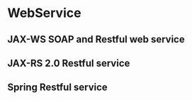 # WebService

## JAX-WS SOAP and Restful web service

## JAX-RS 2.0 Restful service

## Spring Restful service

